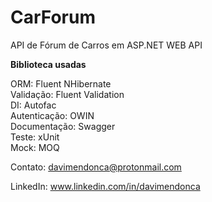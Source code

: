# CarForum

API de Fórum de Carros em ASP.NET WEB API

<b>Biblioteca usadas</b>

ORM: Fluent NHibernate <br>
Validação: Fluent Validation <br>
DI: Autofac <br>
Autenticação: OWIN <br>
Documentação: Swagger <br>
Teste: xUnit <br>
Mock: MOQ <br>

Contato: davimendonca@protonmail.com

LinkedIn: www.linkedin.com/in/davimendonca

